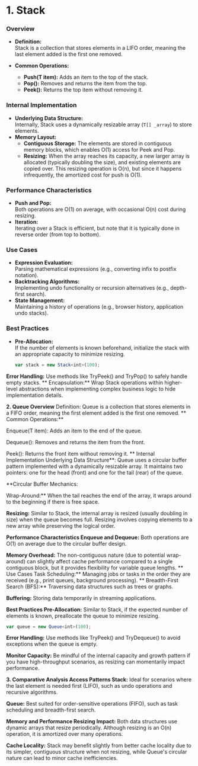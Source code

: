 # 1. Stack<T>

### Overview
- **Definition:**  
  Stack<T> is a collection that stores elements in a LIFO order, meaning the last element added is the first one removed.
  
- **Common Operations:**  
  - **Push(T item):** Adds an item to the top of the stack.
  - **Pop():** Removes and returns the item from the top.
  - **Peek():** Returns the top item without removing it.

### Internal Implementation
- **Underlying Data Structure:**  
  Internally, Stack<T> uses a dynamically resizable array (`T[] _array`) to store elements.
- **Memory Layout:**  
  - **Contiguous Storage:** The elements are stored in contiguous memory blocks, which enables O(1) access for Peek and Pop.
  - **Resizing:** When the array reaches its capacity, a new larger array is allocated (typically doubling the size), and existing elements are copied over. This resizing operation is O(n), but since it happens infrequently, the amortized cost for push is O(1).

### Performance Characteristics
- **Push and Pop:**  
  Both operations are O(1) on average, with occasional O(n) cost during resizing.
- **Iteration:**  
  Iterating over a Stack<T> is efficient, but note that it is typically done in reverse order (from top to bottom).

### Use Cases
- **Expression Evaluation:**  
  Parsing mathematical expressions (e.g., converting infix to postfix notation).
- **Backtracking Algorithms:**  
  Implementing undo functionality or recursion alternatives (e.g., depth-first search).
- **State Management:**  
  Maintaining a history of operations (e.g., browser history, application undo stacks).

### Best Practices
- **Pre-Allocation:**  
  If the number of elements is known beforehand, initialize the stack with an appropriate capacity to minimize resizing.
  ```typescript
  var stack = new Stack<int>(100);
  ```

**Error Handling:**
Use methods like TryPeek() and TryPop() to safely handle empty stacks.
**
Encapsulation:**
Wrap Stack<T> operations within higher-level abstractions when implementing complex business logic to hide implementation details.

**2. Queue<T>
Overview**
Definition:
Queue<T> is a collection that stores elements in a FIFO order, meaning the first element added is the first one removed.
**
Common Operations:**

Enqueue(T item): Adds an item to the end of the queue.

Dequeue(): Removes and returns the item from the front.

Peek(): Returns the front item without removing it.
**
Internal Implementation
Underlying Data Structure**:
Queue<T> uses a circular buffer pattern implemented with a dynamically resizable array. It maintains two pointers: one for the head (front) and one for the tail (rear) of the queue.

**Circular Buffer Mechanics:

Wrap-Around:**
When the tail reaches the end of the array, it wraps around to the beginning if there is free space.

**Resizing:**
Similar to Stack<T>, the internal array is resized (usually doubling in size) when the queue becomes full. Resizing involves copying elements to a new array while preserving the logical order.

**Performance Characteristics
Enqueue and Dequeue:**
Both operations are O(1) on average due to the circular buffer design.

**Memory Overhead:**
The non-contiguous nature (due to potential wrap-around) can slightly affect cache performance compared to a single contiguous block, but it provides flexibility for variable queue lengths.
**
Use Cases
Task Scheduling:**
Managing jobs or tasks in the order they are received (e.g., print queues, background processing).
**
Breadth-First Search (BFS):**
Traversing data structures such as trees or graphs.

**Buffering:**
Storing data temporarily in streaming applications.

**Best Practices
Pre-Allocation:**
Similar to Stack<T>, if the expected number of elements is known, preallocate the queue to minimize resizing.

```typescript
var queue = new Queue<int>(100);
```
**Error Handling:**
Use methods like TryPeek() and TryDequeue() to avoid exceptions when the queue is empty.

**Monitor Capacity:**
Be mindful of the internal capacity and growth pattern if you have high-throughput scenarios, as resizing can momentarily impact performance.

**3. Comparative Analysis
Access Patterns
Stack<T>:**
Ideal for scenarios where the last element is needed first (LIFO), such as undo operations and recursive algorithms.

**Queue<T>:**
Best suited for order-sensitive operations (FIFO), such as task scheduling and breadth-first search.

**Memory and Performance
Resizing Impact:**
Both data structures use dynamic arrays that resize periodically. Although resizing is an O(n) operation, it is amortized over many operations.

**Cache Locality:**
Stack<T> may benefit slightly from better cache locality due to its simpler, contiguous structure when not resizing, while Queue<T>'s circular nature can lead to minor cache inefficiencies.